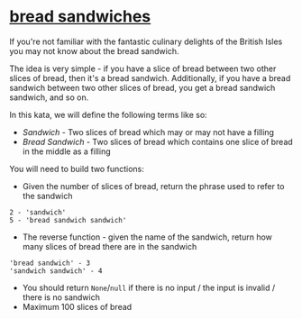 # [bread sandwiches](https://www.codewars.com/kata/bread-sandwiches "https://www.codewars.com/kata/622a6a822494ab004b2c68d2")

If you're not familiar with the fantastic culinary delights of the British Isles you may not know about the bread sandwich.

The idea is very simple - if you have a slice of bread between two other slices of bread, then it's a bread sandwich. Additionally, if you have a bread sandwich between two other slices of bread, you get a bread sandwich sandwich, and so on.

In this kata, we will define the following terms like so:
 - *Sandwich* - Two slices of bread which may or may not have a filling
 - *Bread Sandwich* - Two slices of bread which contains one slice of bread in the middle as a filling
 
You will need to build two functions:
 - Given the number of slices of bread, return the phrase used to refer to the sandwich
 ```
 2 - 'sandwich'
 5 - 'bread sandwich sandwich'
 ```
 - The reverse function - given the name of the sandwich, return how many slices of bread there are in the sandwich
 ```
 'bread sandwich' - 3
 'sandwich sandwich' - 4
 ```
 - You should return `None`/`null` if there is no input / the input is invalid / there is no sandwich
 - Maximum 100 slices of bread
